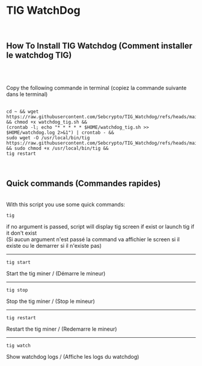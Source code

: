 # TIG WatchDog<br>
<br>

 ## How To Install TIG Watchdog (Comment installer le watchdog TIG)<br>
<br><br>

Copy the following commande in terminal (copiez la commande suivante dans le terminal)<br>
<br>
```
cd ~ && wget https://raw.githubusercontent.com/Sebcrypto/TIG_Watchdog/refs/heads/main/watchdog_tig.sh && chmod +x watchdog_tig.sh &&
(crontab -l; echo "* * * * * $HOME/watchdog_tig.sh >> $HOME/watchdog.log 2>&1") | crontab - &&
sudo wget -O /usr/local/bin/tig https://raw.githubusercontent.com/Sebcrypto/TIG_Watchdog/refs/heads/main/tig && sudo chmod +x /usr/local/bin/tig &&
tig restart
```
<br>

## Quick commands (Commandes rapides)<br>
<br>
With this script you use some quick commands:<br>

```
tig
```
if no argument is passed, script will display tig screen if exist or launch tig if it don't exist  <br>
(Si aucun argument n'est passé la command va affichier le screen si il existe ou le demarrer si il n'existe pas)<br>

___


```
tig start
```
Start the tig miner / (Démarre le mineur)<br>

___


```
tig stop
```
Stop the tig miner / (Stop le mineur)<br>

___


```
tig restart
```
Restart the tig miner / (Redemarre le mineur)<br>


___


```
tig watch
```
Show watchdog logs / (Affiche les logs du watchdog)<br>


